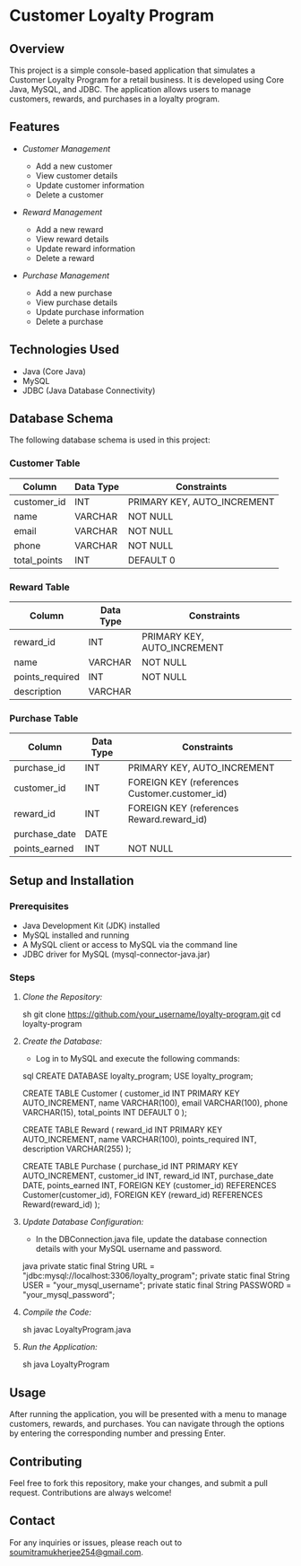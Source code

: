 # Customer Loyalty Program

## Overview

This project is a simple console-based application that simulates a Customer Loyalty Program for a retail business. It is developed using Core Java, MySQL, and JDBC. The application allows users to manage customers, rewards, and purchases in a loyalty program.

## Features

- *Customer Management*
  - Add a new customer
  - View customer details
  - Update customer information
  - Delete a customer

- *Reward Management*
  - Add a new reward
  - View reward details
  - Update reward information
  - Delete a reward

- *Purchase Management*
  - Add a new purchase
  - View purchase details
  - Update purchase information
  - Delete a purchase

## Technologies Used

- Java (Core Java)
- MySQL
- JDBC (Java Database Connectivity)

## Database Schema

The following database schema is used in this project:

### Customer Table
| Column        | Data Type | Constraints        |
|---------------|-----------|--------------------|
| customer_id   | INT       | PRIMARY KEY, AUTO_INCREMENT |
| name          | VARCHAR   | NOT NULL           |
| email         | VARCHAR   | NOT NULL           |
| phone         | VARCHAR   | NOT NULL           |
| total_points  | INT       | DEFAULT 0          |

### Reward Table
| Column        | Data Type | Constraints        |
|---------------|-----------|--------------------|
| reward_id     | INT       | PRIMARY KEY, AUTO_INCREMENT |
| name          | VARCHAR   | NOT NULL           |
| points_required | INT     | NOT NULL           |
| description   | VARCHAR   |                    |

### Purchase Table
| Column        | Data Type | Constraints        |
|---------------|-----------|--------------------|
| purchase_id   | INT       | PRIMARY KEY, AUTO_INCREMENT |
| customer_id   | INT       | FOREIGN KEY (references Customer.customer_id) |
| reward_id     | INT       | FOREIGN KEY (references Reward.reward_id) |
| purchase_date | DATE      |                    |
| points_earned | INT       | NOT NULL           |

## Setup and Installation

### Prerequisites

- Java Development Kit (JDK) installed
- MySQL installed and running
- A MySQL client or access to MySQL via the command line
- JDBC driver for MySQL (mysql-connector-java.jar)

### Steps

1. *Clone the Repository:*

    sh
    git clone https://github.com/your_username/loyalty-program.git
    cd loyalty-program
    

2. *Create the Database:*

    - Log in to MySQL and execute the following commands:

    sql
    CREATE DATABASE loyalty_program;
    USE loyalty_program;

    CREATE TABLE Customer (
        customer_id INT PRIMARY KEY AUTO_INCREMENT,
        name VARCHAR(100),
        email VARCHAR(100),
        phone VARCHAR(15),
        total_points INT DEFAULT 0
    );

    CREATE TABLE Reward (
        reward_id INT PRIMARY KEY AUTO_INCREMENT,
        name VARCHAR(100),
        points_required INT,
        description VARCHAR(255)
    );

    CREATE TABLE Purchase (
        purchase_id INT PRIMARY KEY AUTO_INCREMENT,
        customer_id INT,
        reward_id INT,
        purchase_date DATE,
        points_earned INT,
        FOREIGN KEY (customer_id) REFERENCES Customer(customer_id),
        FOREIGN KEY (reward_id) REFERENCES Reward(reward_id)
    );
    

3. *Update Database Configuration:*

    - In the DBConnection.java file, update the database connection details with your MySQL username and password.

    java
    private static final String URL = "jdbc:mysql://localhost:3306/loyalty_program";
    private static final String USER = "your_mysql_username";
    private static final String PASSWORD = "your_mysql_password";
    

4. *Compile the Code:*

    sh
    javac LoyaltyProgram.java
    

5. *Run the Application:*

    sh
    java LoyaltyProgram
    

## Usage

After running the application, you will be presented with a menu to manage customers, rewards, and purchases. You can navigate through the options by entering the corresponding number and pressing Enter.

## Contributing

Feel free to fork this repository, make your changes, and submit a pull request. Contributions are always welcome!



## Contact

For any inquiries or issues, please reach out to [soumitramukherjee254@gmail.com](mailto:soumitramukherjee254@gmail.com).
